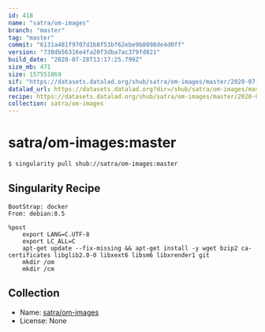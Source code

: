 ```yaml
---
id: 418
name: "satra/om-images"
branch: "master"
tag: "master"
commit: "6131a481f9707d1b8f53bf62ebe9b8098de4d0ff"
version: "738db56316e4fa20f3dba7ac379fd821"
build_date: "2020-07-28T13:17:25.799Z"
size_mb: 471
size: 157551869
sif: "https://datasets.datalad.org/shub/satra/om-images/master/2020-07-28-6131a481-738db563/738db56316e4fa20f3dba7ac379fd821.img.gz"
datalad_url: https://datasets.datalad.org?dir=/shub/satra/om-images/master/2020-07-28-6131a481-738db563/
recipe: https://datasets.datalad.org/shub/satra/om-images/master/2020-07-28-6131a481-738db563/Singularity
collection: satra/om-images
---
```


# satra/om-images:master

```bash
$ singularity pull shub://satra/om-images:master
```

## Singularity Recipe

```singularity
BootStrap: docker
From: debian:8.5

%post
    export LANG=C.UTF-8
    export LC_ALL=C
    apt-get update --fix-missing && apt-get install -y wget bzip2 ca-certificates libglib2.0-0 libxext6 libsm6 libxrender1 git
    mkdir /om
    mkdir /cm
```

## Collection

 - Name: [satra/om-images](https://github.com/satra/om-images)
 - License: None

